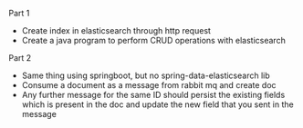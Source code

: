 Part 1
- Create index in elasticsearch through http request
- Create a java program to perform CRUD operations with elasticsearch


Part 2
- Same thing using springboot, but no spring-data-elasticsearch lib
- Consume a document as a message from rabbit mq and create doc
- Any further message for the same ID should persist the existing fields which is present in the doc and update the new field that you sent in the message
